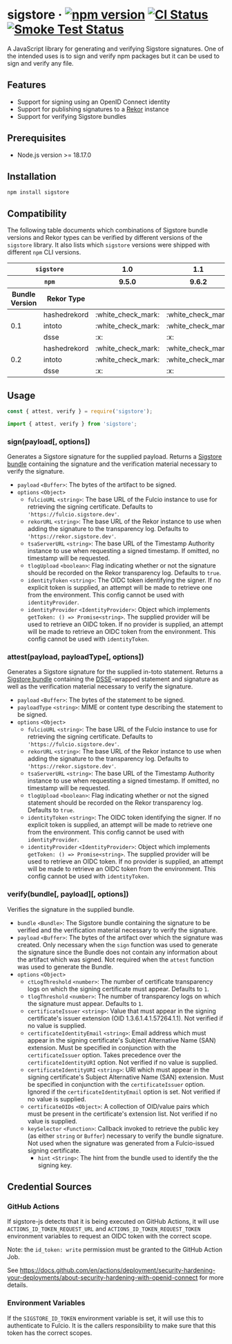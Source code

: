 # sigstore &middot; [![npm version](https://img.shields.io/npm/v/sigstore.svg?style=flat)](https://www.npmjs.com/package/sigstore) [![CI Status](https://github.com/sigstore/sigstore-js/workflows/CI/badge.svg)](https://github.com/sigstore/sigstore-js/actions/workflows/ci.yml) [![Smoke Test Status](https://github.com/sigstore/sigstore-js/workflows/smoke-test/badge.svg)](https://github.com/sigstore/sigstore-js/actions/workflows/smoke-test.yml)

A JavaScript library for generating and verifying Sigstore signatures. One of
the intended uses is to sign and verify npm packages but it can be used to sign
and verify any file.

## Features

- Support for signing using an OpenID Connect identity
- Support for publishing signatures to a [Rekor][1] instance
- Support for verifying Sigstore bundles

## Prerequisites

- Node.js version >= 18.17.0

## Installation

```
npm install sigstore
```

## Compatibility

The following table documents which combinations of Sigstore bundle versions
and Rekor types can be verified by different versions of the `sigstore`
library. It also lists which `sigstore` versions were shipped with different
`npm` CLI versions.

<table>
  <thead>
    <tr>
      <th colspan=2><code>sigstore</code></th>
      <th>1.0</th>
      <th>1.1</th>
      <th>1.2</th>
      <th>1.3</th>
      <th>1.4</th>
      <th>1.5</th>
      <th>1.6</th>
      <th>1.7</th>
      <th>1.8</th>
    </tr>
    <tr>
      <th colspan=2><code>npm</code></th>
      <th>9.5.0</th>
      <th>9.6.2</th>
      <th>9.6.3</th>
      <th>9.6.5</th>
      <th>9.6.6</th>
      <th>9.6.7</th>
      <th>9.7.2</th>
      <th>9.8.0</th>
      <th></th>
    </tr>
    <tr>
      <th>Bundle Version</th>
      <th>Rekor Type</th>
      <th colspan=9></th>
    </tr>
  </thead>
  <tbody>
    <tr>
      <td rowspan=3>0.1</td>
      <td>hashedrekord</td>
      <td>:white_check_mark:</td>
      <td>:white_check_mark:</td>
      <td>:white_check_mark:</td>
      <td>:white_check_mark:</td>
      <td>:white_check_mark:</td>
      <td>:white_check_mark:</td>
      <td>:white_check_mark:</td>
      <td>:white_check_mark:</td>
      <td>:white_check_mark:</td>
    </tr>
    <tr>
      <td>intoto</td>
      <td>:white_check_mark:</td>
      <td>:white_check_mark:</td>
      <td>:white_check_mark:</td>
      <td>:white_check_mark:</td>
      <td>:white_check_mark:</td>
      <td>:white_check_mark:</td>
      <td>:white_check_mark:</td>
      <td>:white_check_mark:</td>
      <td>:white_check_mark:</td>
    </tr>
    <tr>
      <td>dsse</td>
      <td>:x:</td>
      <td>:x:</td>
      <td>:x:</td>
      <td>:x:</td>
      <td>:x:</td>
      <td>:x:</td>
      <td>:white_check_mark:</td>
      <td>:white_check_mark:</td>
      <td>:white_check_mark:</td>
    </tr>
    <tr>
      <td rowspan=3>0.2</td>
      <td>hashedrekord</td>
      <td>:white_check_mark:</td>
      <td>:white_check_mark:</td>
      <td>:white_check_mark:</td>
      <td>:white_check_mark:</td>
      <td>:white_check_mark:</td>
      <td>:white_check_mark:</td>
      <td>:white_check_mark:</td>
      <td>:white_check_mark:</td>
      <td>:white_check_mark:</td>
    </tr>
    <tr>
      <td>intoto</td>
      <td>:white_check_mark:</td>
      <td>:white_check_mark:</td>
      <td>:white_check_mark:</td>
      <td>:white_check_mark:</td>
      <td>:white_check_mark:</td>
      <td>:white_check_mark:</td>
      <td>:white_check_mark:</td>
      <td>:white_check_mark:</td>
      <td>:white_check_mark:</td>
    </tr>
    <tr>
      <td>dsse</td>
      <td>:x:</td>
      <td>:x:</td>
      <td>:x:</td>
      <td>:x:</td>
      <td>:x:</td>
      <td>:x:</td>
      <td>:white_check_mark:</td>
      <td>:white_check_mark:</td>
      <td>:white_check_mark:</td>
    </tr>
  </tbody>
</table>

## Usage

```javascript
const { attest, verify } = require('sigstore');
```

```javascript
import { attest, verify } from 'sigstore';
```

### sign(payload[, options])

Generates a Sigstore signature for the supplied payload. Returns a
[Sigstore bundle][2] containing the signature and the verification material
necessary to verify the signature.

- `payload` `<Buffer>`: The bytes of the artifact to be signed.
- `options` `<Object>`
  - `fulcioURL` `<string>`: The base URL of the Fulcio instance to use for retrieving the signing certificate. Defaults to `'https://fulcio.sigstore.dev'`.
  - `rekorURL` `<string>`: The base URL of the Rekor instance to use when adding the signature to the transparency log. Defaults to `'https://rekor.sigstore.dev'`.
  - `tsaServerURL` `<string>`: The base URL of the Timestamp Authority instance to use when requesting a signed timestamp. If omitted, no timestamp will be requested.
  - `tlogUpload` `<boolean>`: Flag indicating whether or not the signature should be recorded on the Rekor transparency log. Defaults to `true`.
  - `identityToken` `<string>`: The OIDC token identifying the signer. If no explicit token is supplied, an attempt will be made to retrieve one from the environment. This config cannot be used with `identityProvider`.
  - `identityProvider` `<IdentityProvider>`: Object which implements `getToken: () => Promise<string>`. The supplied provider will be used to retrieve an OIDC token. If no provider is supplied, an attempt will be made to retrieve an OIDC token from the environment. This config cannot be used with `identityToken`.

### attest(payload, payloadType[, options])

Generates a Sigstore signature for the supplied in-toto statement. Returns a
[Sigstore bundle][2] containing the [DSSE][3]-wrapped statement and signature
as well as the verification material necessary to verify the signature.

- `payload` `<Buffer>`: The bytes of the statement to be signed.
- `payloadType` `<string>`: MIME or content type describing the statement to be signed.
- `options` `<Object>`
  - `fulcioURL` `<string>`: The base URL of the Fulcio instance to use for retrieving the signing certificate. Defaults to `'https://fulcio.sigstore.dev'`.
  - `rekorURL` `<string>`: The base URL of the Rekor instance to use when adding the signature to the transparency log. Defaults to `'https://rekor.sigstore.dev'`.
  - `tsaServerURL` `<string>`: The base URL of the Timestamp Authority instance to use when requesting a signed timestamp. If omitted, no timestamp will be requested.
  - `tlogUpload` `<boolean>`: Flag indicating whether or not the signed statement should be recorded on the Rekor transparency log. Defaults to `true`.
  - `identityToken` `<string>`: The OIDC token identifying the signer. If no explicit token is supplied, an attempt will be made to retrieve one from the environment. This config cannot be used with `identityProvider`.
  - `identityProvider` `<IdentityProvider>`: Object which implements `getToken: () => Promise<string>`. The supplied provider will be used to retrieve an OIDC token. If no provider is supplied, an attempt will be made to retrieve an OIDC token from the environment. This config cannot be used with `identityToken`.

### verify(bundle[, payload][, options])

Verifies the signature in the supplied bundle.

- `bundle` `<Bundle>`: The Sigstore bundle containing the signature to be verified and the verification material necessary to verify the signature.
- `payload` `<Buffer>`: The bytes of the artifact over which the signature was created. Only necessary when the `sign` function was used to generate the signature since the Bundle does not contain any information about the artifact which was signed. Not required when the `attest` function was used to generate the Bundle.
- `options` `<Object>`
  - `ctLogThreshold` `<number>`: The number of certificate transparency logs on which the signing certificate must appear. Defaults to `1`.
  - `tlogThreshold` `<number>`: The number of transparency logs on which the signature must appear. Defaults to `1`.
  - `certificateIssuer` `<string>`: Value that must appear in the signing certificate's issuer extension (OID 1.3.6.1.4.1.57264.1.1). Not verified if no value is supplied.
  - `certificateIdentityEmail` `<string>`: Email address which must appear in the signing certificate's Subject Alternative Name (SAN) extension. Must be specified in conjunction with the `certificateIssuer` option. Takes precedence over the `certificateIdentityURI` option. Not verified if no value is supplied.
  - `certificateIdentityURI` `<string>`: URI which must appear in the signing certificate's Subject Alternative Name (SAN) extension. Must be specified in conjunction with the `certificateIssuer` option. Ignored if the `certificateIdentityEmail` option is set. Not verified if no value is supplied.
  - `certificateOIDs` `<Object>`: A collection of OID/value pairs which must be present in the certificate's extension list. Not verified if no value is supplied.
  - `keySelector` `<Function>`: Callback invoked to retrieve the public key (as either `string` or `Buffer`) necessary to verify the bundle signature. Not used when the signature was generated from a Fulcio-issued signing certificate.
    - `hint` `<String>`: The hint from the bundle used to identify the the signing key.

## Credential Sources

### GitHub Actions

If sigstore-js detects that it is being executed on GitHub Actions, it will use `ACTIONS_ID_TOKEN_REQUEST_URL`
and `ACTIONS_ID_TOKEN_REQUEST_TOKEN` environment variables to request an OIDC token with the correct scope.

Note: the `id_token: write` permission must be granted to the GitHub Action Job.

See https://docs.github.com/en/actions/deployment/security-hardening-your-deployments/about-security-hardening-with-openid-connect
for more details.

### Environment Variables

If the `SIGSTORE_ID_TOKEN` environment variable is set, it will use this to authenticate to Fulcio.
It is the callers responsibility to make sure that this token has the correct scopes.

[1]: https://github.com/sigstore/rekor
[2]: https://github.com/sigstore/protobuf-specs/blob/9b722b68a717778ba4f11543afa4ef93205ab502/protos/sigstore_bundle.proto#L63-L84
[3]: https://github.com/secure-systems-lab/dsse
[4]: https://github.com/sigstore/cosign
